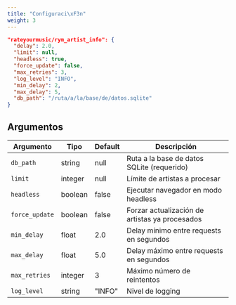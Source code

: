 ```yaml
---
title: "Configuraci\xF3n"
weight: 3
---
```


```json
"rateyourmusic/rym_artist_info": {
  "delay": 2.0,
  "limit": null,
  "headless": true,
  "force_update": false,
  "max_retries": 3,
  "log_level": "INFO",
  "min_delay": 2,
  "max_delay": 5,
  "db_path": "/ruta/a/la/base/de/datos.sqlite"
}
```
## Argumentos

|Argumento|Tipo|Default|Descripción|
|---|---|---|---|
|`db_path`|string|null|Ruta a la base de datos SQLite (requerido)|
|`limit`|integer|null|Límite de artistas a procesar|
|`headless`|boolean|false|Ejecutar navegador en modo headless|
|`force_update`|boolean|false|Forzar actualización de artistas ya procesados|
|`min_delay`|float|2.0|Delay mínimo entre requests en segundos|
|`max_delay`|float|5.0|Delay máximo entre requests en segundos|
|`max_retries`|integer|3|Máximo número de reintentos|
|`log_level`|string|"INFO"|Nivel de logging|